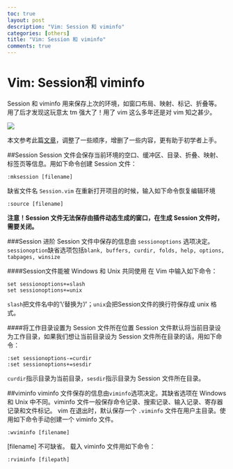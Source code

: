 ```yaml
---
toc: true
layout: post
description: "Vim: Session 和 viminfo"
categories: [others]
title: "Vim: Session 和 viminfo"
comments: true
---
```


# Vim: Session和 viminfo
Session 和 viminfo 用来保存上次的环境，如窗口布局、映射、标记、折叠等。
用了后才发现这玩意太 tm 强大了！用了 vim 这么多年还是对 vim 知之甚少。

![](http://ww1.sinaimg.cn/large/a2c78f10ly1fh9x639t02j20gt0fcdhf.jpg)

<!-- more -->

本文参考此篇[文章](http://easwy.com/blog/archives/advanced-vim-skills-session-file-and-viminfo/)，调整了一些顺序，增删了一些内容，更有助于初学者上手。

##Session
Session 文件会保存当前环境的空口、缓冲区、目录、折叠、映射、标签页等信息。用如下命令创建 Session 文件：

    :mksession [filename]

缺省文件名 `Session.vim`
在重新打开项目的时候，输入如下命令恢复编辑环境

    :source [filename]

**注意！Session 文件无法保存由插件动态生成的窗口，在生成 Session 文件时，需要关闭。**

###Session 进阶
Session 文件中保存的信息由 `sessionoptions` 选项决定。`sessionoption`缺省选项包括`blank, buffers, curdir, folds, help, options, tabpages, winsize`

####Session文件能被 Windows 和 Unix 共同使用
在 Vim 中输入如下命令：

    set sessionoptions+=slash
    set sessionoptions+=unix

`slash`把文件名中的’\’替换为’/’；`unix`会把Session文件的换行符保存成 unix 格式。

####将工作目录设置为 Session 文件所在位置
Session 文件默认将当前目录设为工作目录，如果我们想让当前目录设为 Session 文件所在目录的话，用如下命令：

    :set sessionoptions-=curdir
    :set sessionoptions+=sesdir

`curdir`指示目录为当前目录，`sesdir`指示目录为 Session 文件所在目录。

##viminfo
viminfo 文件保存的信息由`viminfo`选项决定。其缺省选项在 Windows 和 Unix 中不同。viminfo 文件一般保存命令记录、搜索记录、输入记录、寄存器记录和文件标记。
vim 在退出时，默认保存一个 `.viminfo` 文件在用户主目录。使用如下命令手动创建一个 viminfo 文件。

    :wviminfo [filename]

[filename] 不可缺省。
载入 viminfo 文件用如下命令：

    :rviminfo [filepath]



